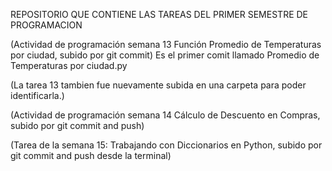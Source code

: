 REPOSITORIO QUE CONTIENE LAS TAREAS DEL PRIMER SEMESTRE DE PROGRAMACION

(Actividad de programación semana 13 Función Promedio de Temperaturas por ciudad, subido por git commit) Es el primer comit llamado Promedio de Temperaturas por ciudad.py

(La tarea 13 tambien fue nuevamente subida en una carpeta para poder identificarla.)

(Actividad de programación semana 14 Cálculo de Descuento en Compras, subido por git commit and push)

(Tarea de la semana 15: Trabajando con Diccionarios en Python, subido por git commit and push desde la terminal)
